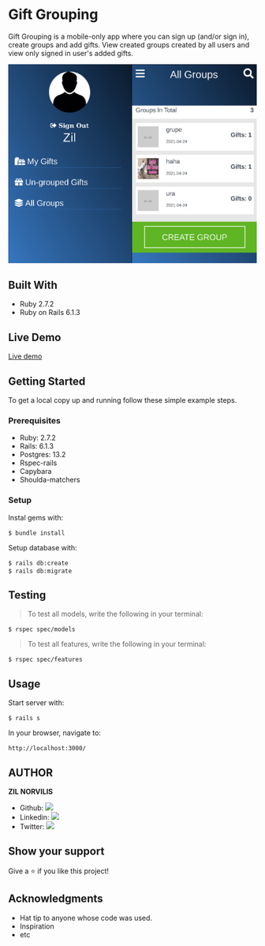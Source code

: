 # Gift Grouping

Gift Grouping is a mobile-only app where you can sign up (and/or sign in), create groups and add gifts. View created groups created by all users and view only signed in user's added gifts.

![screenshot](./app_screenshot.png)

## Built With

- Ruby 2.7.2
- Ruby on Rails 6.1.3

## Live Demo

[Live demo](https://grouping-app.herokuapp.com)

## Getting Started

To get a local copy up and running follow these simple example steps.

### Prerequisites

- Ruby: 2.7.2 
- Rails: 6.1.3
- Postgres: 13.2
- Rspec-rails
- Capybara
- Shoulda-matchers

### Setup

Instal gems with:

```
$ bundle install
```

Setup database with:

```
$ rails db:create
$ rails db:migrate
```

## Testing

> To test all models, write the following in your terminal:

```
$ rspec spec/models
```

> To test all features, write the following in your terminal:

```
$ rspec spec/features
```


## Usage

Start server with:

```
$ rails s
```

 In your browser, navigate to: 
 ```
 http://localhost:3000/
 ```

## AUTHOR

**ZIL NORVILIS**

- Github: [![](https://img.shields.io/badge/GitHub-100000?style=for-the-badge&logo=github&logoColor=white)](https://github.com/zilton7)
- Linkedin: [![](https://img.shields.io/badge/LinkedIn-0077B5?style=for-the-badge&logo=linkedin&logoColor=white)](https://www.linkedin.com/in/zil-norvilis/)
- Twitter: [![](https://img.shields.io/badge/Twitter-1DA1F2?style=for-the-badge&logo=twitter&logoColor=white)](https://twitter.com/devnor7)


## Show your support

Give a ⭐️ if you like this project!

## Acknowledgments

- Hat tip to anyone whose code was used.
- Inspiration
- etc
